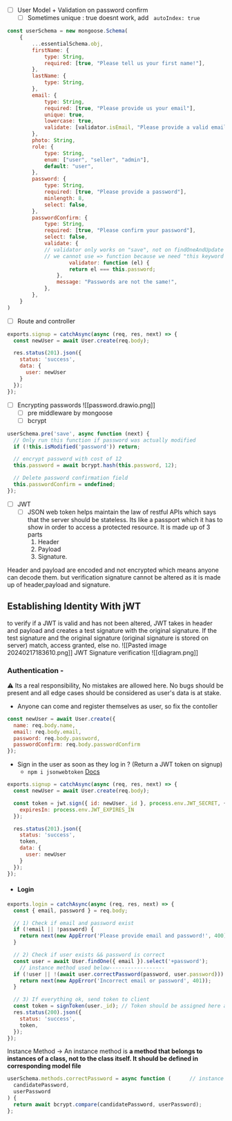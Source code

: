 - [ ] User Model + Validation on password confirm
	- [ ] Sometimes unique : true doesnt work, add   `autoIndex: true`

```js
const userSchema = new mongoose.Schema(
    {
        ...essentialSchema.obj,
        firstName: {
            type: String,
            required: [true, "Please tell us your first name!"],
        },
        lastName: {
            type: String,
        },
        email: {
            type: String,
            required: [true, "Please provide us your email"],
            unique: true,
            lowercase: true,
            validate: [validator.isEmail, "Please provide a valid email"],
        },
        photo: String,
        role: {
            type: String,
            enum: ["user", "seller", "admin"],
            default: "user",
        },
        password: {
            type: String,
            required: [true, "Please provide a password"],
            minlength: 8,
            select: false,
        },
        passwordConfirm: {
            type: String,
            required: [true, "Please confirm your password"],
            select: false,
            validate: {
            // validator only works on "save", not on findOneAndUpdate
            // we cannot use => function because we need "this keyword here"
	                validator: function (el) {
                    return el === this.password;
                },
                message: "Passwords are not the same!",
            },
        },
    }
)
```
- [ ] Route and controller
```js
exports.signup = catchAsync(async (req, res, next) => {
  const newUser = await User.create(req.body);

  res.status(201).json({
    status: 'success',
    data: {
      user: newUser
    }
  });
});

```
- [ ] Encrypting passwords
![[password.drawio.png]]
	- [ ] pre middleware by mongoose
	- [ ] bcrypt
```js
userSchema.pre('save', async function (next) {
  // Only run this function if password was actually modified
  if (!this.isModified('password')) return;

  // encrypt password with cost of 12
  this.password = await bcrypt.hash(this.password, 12);

  // Delete password confirmation field
  this.passwordConfirm = undefined;
});
```

- [ ] JWT
	- [ ] JSON web token helps maintain the law of restful APIs which says that the server should be stateless.
		Its like a passport which it has to show in order to access a protected resource.
		It is made up of 3 parts
		1. Header
		2. Payload
		3. Signature.

  

Header and payload are encoded and not encrypted which means anyone can decode them. but verification signature cannot be altered as it is made up of header,payload and signature.


## Establishing Identity With jWT

to verify if a JWT is valid and has not been altered, JWT takes in header and payload and creates a test signature with the original signature. If the test signature and the original signature (original signature is stored on server) match, access granted, else no.
![[Pasted image 20240217183610.png]]
JWT Signature verification
![[diagram.png]]
### **Authentication** -
⚠ Its a real responsibility, No mistakes are allowed here. No bugs should be present and all edge cases should be considered as user's data is at stake.

- Anyone can come and register themselves as user, so fix the contoller
```js
const newUser = await User.create({
  name: req.body.name,
  email: req.body.email,
  password: req.body.password,
  passwordConfirm: req.body.passwordConfirm
});
```
- Sign in the user as soon as they log in ? (Return a JWT token on signup)
	- `npm i jsonwebtoken` [Docs](https://github.com/auth0/node-jsonwebtoken)
```js
exports.signup = catchAsync(async (req, res, next) => {
  const newUser = await User.create(req.body);

  const token = jwt.sign({ id: newUser._id }, process.env.JWT_SECRET, {
    expiresIn: process.env.JWT_EXPIRES_IN
  });

  res.status(201).json({
    status: 'success',
    token,
    data: {
      user: newUser
    }
  });
});

```
- #### Login
```js
exports.login = catchAsync(async (req, res, next) => {
  const { email, password } = req.body;

  // 1) Check if email and password exist
  if (!email || !password) {
    return next(new AppError('Please provide email and password!', 400));
  }

  // 2) Check if user exists && password is correct
  const user = await User.findOne({ email }).select('+password');
	// instance method used below------------------
  if (!user || !(await user.correctPassword(password, user.password))) {
    return next(new AppError('Incorrect email or password', 401));
  }

  // 3) If everything ok, send token to client
  const token = signToken(user._id); // Token should be assigned here after generation
  res.status(200).json({
    status: 'success',
    token,
  });
});
```

Instance Method -> An instance method is **a method that belongs to instances of a class, not to the class itself. It should be defined in corresponding model file**

```js
userSchema.methods.correctPassword = async function (      // instance method
  candidatePassword,
  userPassword
) {
  return await bcrypt.compare(candidatePassword, userPassword);
};
```
